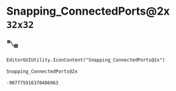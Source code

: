 # Snapping_ConnectedPorts@2x `32x32`
<img src="/img/Snapping_ConnectedPorts@2x.png" width=32 height=32>

``` CSharp
EditorGUIUtility.IconContent("Snapping_ConnectedPorts@2x")
```
```
Snapping_ConnectedPorts@2x
```
```
-907775916370406963
```
